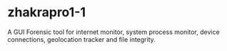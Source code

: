 # zhakrapro1-1
A GUI Forensic tool for internet monitor, system process monitor, device connections, geolocation tracker and file integrity.
